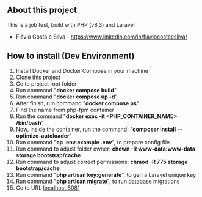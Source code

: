 ## About this project

This is a job test, build with PHP (v8.3) and Laravel
- Flávio Costa e Silva - https://www.linkedin.com/in/flaviocostaesilva/

## How to install (Dev Environment)

1. Install Docker and Docker Compose in your machine
2. Clone this project
3. Go to project root folder
4. Run command "**docker compose build**"
5. Run command "**docker compose up -d**"
6. After finish, run command "**docker compose ps**"
7. Find the name from php-fpm container
8. Run the command "**docker exec -it <PHP_CONTAINER_NAME> /bin/bash**"
9. Now, inside the container, run the command: "**composer install --optimize-autoloader**"
10. Run command "**cp .env.example .env**", to prepare config file
11. Run command to adjust folder owner: **chown -R www-data:www-data storage bootstrap/cache**
12. Run command to adjust correct permissions: **chmod -R 775 storage bootstrap/cache**
13. Run command "**php artisan key:generate**", to gen a Laravel unique key
14. Run command "**php artisan migrate**", to run database migrations
15. Go to URL [localhost:8081](http://localhost:8081)